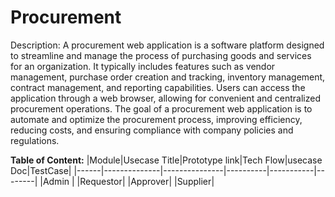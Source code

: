 # Procurement
Description: A procurement web application is a software platform designed to streamline and manage the process of purchasing goods and services for an organization. It typically includes features such as vendor management, purchase order creation and tracking, inventory management, contract management, and reporting capabilities. Users can access the application through a web browser, allowing for convenient and centralized procurement operations. The goal of a procurement web application is to automate and optimize the procurement process, improving efficiency, reducing costs, and ensuring compliance with company policies and regulations. 

**Table of Content:** 
|Module|Usecase Title|Prototype link|Tech Flow|usecase Doc|TestCase|
|------|--------------|---------------|----------|-----------|--------|
|Admin |
|Requestor|
|Approver|
|Supplier|

